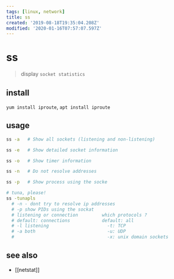 ```yaml
---
tags: [linux, network]
title: ss
created: '2019-08-18T19:35:04.208Z'
modified: '2020-01-16T07:57:07.597Z'
---
```


# ss
> display `socket statistics`

## install
`yum install iproute`, `apt install iproute`

## usage
```sh
ss -a   # Show all sockets (listening and non-listening)

ss -e   # Show detailed socket information

ss -o   # Show timer information

ss -n   # Do not resolve addresses

ss -p   # Show process using the socke

# tuna, please! 
ss -tunapls
  # -n - dont try to resolve ip addresses
  # -p show PIDs using the sockat
  # listening or connection         which protocols ?
  # default: connections            default: all
  # -l listening                      -t: TCP
  # -a both                           -u: UDP
  #                                   -x: unix domain sockets
```

## see also
- [[netstat]]
